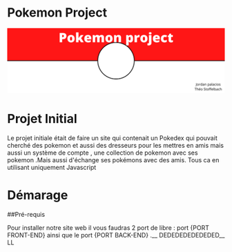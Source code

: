 # Pokemon Project

![Banner](https://github.com/Snakeshader-pro/Pokedex/blob/main/image/pokemon%20Banner.png?raw=true)

# Projet Initial

Le projet initiale était de faire un site qui contenait un Pokedex qui pouvait cherché des pokemon et aussi des dresseurs pour les mettres en amis mais aussi un système de compte , une collection de pokemon avec ses pokemon .Mais aussi d'échange ses pokémons avec des amis. Tous ca en utilisant uniquement Javascript

# Démarage 

##Pré-requis

  Pour installer notre site web il vous faudras 2 port de libre : port {PORT FRONT-END} ainsi que le port {PORT BACK-END} .__
  DEDEDEDEDEDEDED__
  LL
